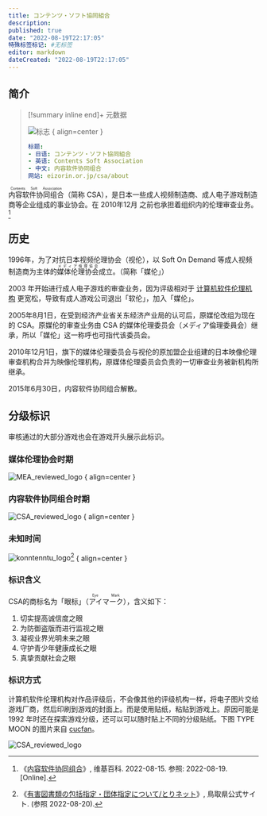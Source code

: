 ```yaml
---
title: コンテンツ・ソフト協同組合
description:
published: true
date: "2022-08-19T22:17:05"
特殊标签标记: #无标签
editor: markdown
dateCreated: "2022-08-19T22:17:05"
---
```


## 简介

> [!summary inline end]+ 元数据
>
> ![标志](https://s3.tebi.io/ggame/censorship/内容分级/混合/CSA/Eye_Mark_logo.svg)
> { align=center }
>
> ```yaml
> 标题:
> - 日语: コンテンツ・ソフト協同組合
> - 英语: Contents Soft Association
> - 中文: 内容软件协同组合
> 网站: eizorin.or.jp/csa/about
> ```

<ruby>内容软件协同组合<rp>(</rp><rt>Contents Soft Association</rt><rp>)</rp></ruby>（简称 CSA），是日本一些成人视频制造商、成人电子游戏制造商等企业组成的事业协会。在 2010年12月 之前也承担着组织内的伦理审查业务。[^wiki]

[^wiki]: 《[内容软件协同组合](https://zh.wikipedia.org/w/index.php?title=内容软件协同组合&oldid=73223714)》, 维基百科. 2022-08-15. 参照: 2022-08-19. [Online].

## 历史

1996年，为了对抗日本视频伦理协会（视伦），以 Soft On Demand 等成人视频制造商为主体的<ruby>媒体伦理协会<rp>(</rp><rt>メディア倫理協会</rt><rp>)</rp></ruby>成立。（简称「媒伦」）

2003 年开始进行成人电子游戏的审查业务，因为评级相对于 [计算机软件伦理机构](/censorship/内容分级/游戏/コンピュータソフトウェア倫理機構.md) 更宽松，导致有成人游戏公司退出「软伦」，加入「媒伦」。

2005年8月1日，在受到经济产业省关东经济产业局的认可后，原媒伦改组为现在的 CSA。原媒伦的审查业务由 CSA 的媒体伦理委员会（メディア倫理委員会）继承，所以「媒伦」这一称呼也可指代该委员会。

2010年12月1日，旗下的媒体伦理委员会与视伦的原加盟企业组建的日本映像伦理审查机构合并为映像伦理机构，原媒体伦理委员会负责的一切审查业务被新机构所继承。

2015年6月30日，内容软件协同组合解散。

## 分级标识

审核通过的大部分游戏也会在游戏开头展示此标识。

### 媒体伦理协会时期

![MEA_reviewed_logo](https://s3.tebi.io/ggame/censorship/内容分级/混合/CSA/MEA_reviewed_logo.svg)
{ align=center }

### 内容软件协同组合时期

![CSA_reviewed_logo](https://s3.tebi.io/ggame/censorship/内容分级/混合/CSA/CSA_reviewed_logo.svg)
{ align=center }

### 未知时间

![konntenntu_logo](https://s3.tebi.io/ggame/censorship/内容分级/混合/CSA/konntenntu.JPG)[^28423]
{ align=center }

[^28423]: 《[有害図書類の包括指定・団体指定について/とりネット](https://web.archive.org/web/20151108132250/https://www.pref.tottori.lg.jp/28423.htm)》, 鳥取県公式サイト. (参照 2022-08-20).

### 标识含义

CSA的商标名为「眼标」（<ruby>アイマーク<rp>(</rp><rt>Eye Mark</rt><rp>)</rp></ruby>），含义如下：

1.  切实提高诚信度之眼
2.  为防御盗版而进行监视之眼
3.  凝视业界光明未来之眼
4.  守护青少年健康成长之眼
5.  真挚贡献社会之眼

### 标识方式

计算机软件伦理机构对作品评级后，不会像其他的评级机构一样，将电子图片交给游戏厂商，然后印刷到游戏的封面上。而是使用贴纸，粘贴到游戏上。原因可能是 1992 年时还在探索游戏分级，还可以可以随时贴上不同的分级贴纸。下图 TYPE MOON 的图片来自 [cucfan](https://web.archive.org/web/20220819135840/https://aucview.aucfan.com/yahoo/r1045063603/)。

![CSA_reviewed_logo](https://s3.tebi.io/ggame/censorship/内容分级/混合/CSA/r1045063603.8.jpg)
